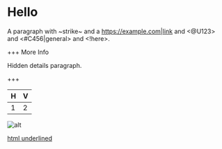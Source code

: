 # Hello

A paragraph with ~strike~ and a <https://example.com|link> and <@U123> and <#C456|general> and <!here>.

+++ More Info

Hidden details paragraph.

+++

| H   | V   |
| --- | --- |
| 1   | 2   |

![alt](https://example.com/img.png)

<u>html underlined</u>
